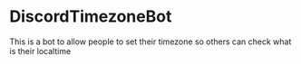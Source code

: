 # DiscordTimezoneBot
This is a bot to allow people to set their timezone so others can check what is their localtime 
